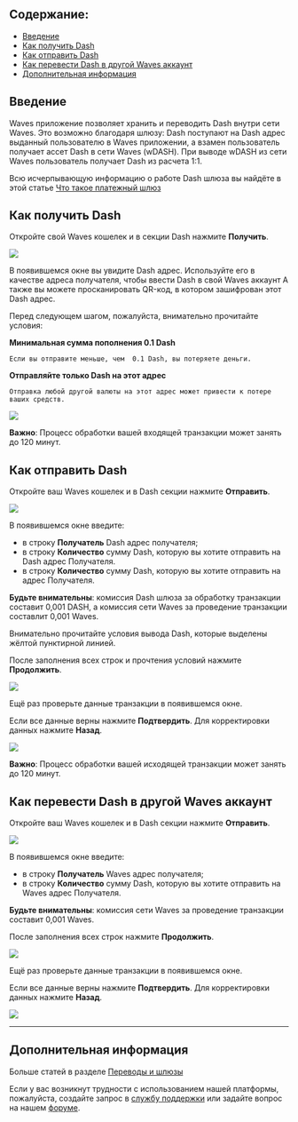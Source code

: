 ## **Содержание**:

* [Введение](#введение)
* [Как получить Dash](#как-получить-dash)
* [Как отправить Dash](#как-отправить-dash)
* [Как перевести Dash в другой Waves аккаунт](#как-перевести-dash-в-другой-waves-аккаунт)
* [Дополнительная информация](#дополнительная-информация)

## Введение

Waves приложение позволяет хранить и переводить Dash внутри сети Waves. Это возможно благодаря шлюзу:
Dash поступают на Dash адрес выданный пользователю в Waves приложении, а взамен пользователь получает ассет Dash в сети Waves (wDASH). При выводе wDASH из сети Waves пользователь получает Dash из расчета 1:1.

Всю исчерпывающую информацию о работе Dash шлюза вы найдёте в этой статье [Что такое платежный шлюз](/waves-client/frequently-asked-questions-faq/transfers-and-gateways/payment-gateway.md)

## Как получить Dash

Откройте свой Waves кошелек и в секции Dash нажмите **Получить**.

![](/_assets/dash_transfers_01.png)

В появившемся окне вы увидите Dash адрес.
Используйте его в качестве адреса получателя, чтобы ввести Dash в свой Waves аккаунт
А также вы можете просканировать QR-код, в котором зашифрован этот Dash адрес.

Перед следующем шагом, пожалуйста, внимательно прочитайте условия:

**Минимальная сумма пополнения 0.1 Dash**
```
Если вы отправите меньше, чем  0.1 Dash, вы потеряете деньги.
```
**Отправляйте только Dash на этот адрес**
```
Отправка любой другой валюты на этот адрес может привести к потере ваших средств.
```

![](/_assets/dash_transfers_02.png)

**Важно**: Процесс обработки вашей входящей транзакции может занять до 120 минут.

## Как отправить Dash

Откройте ваш Waves кошелек и в Dash секции нажмите **Отправить**.

![](/_assets/dash_transfers_03.png)

В появившемся окне введите:

* в строку **Получатель** Dash адрес получателя;
* в строку **Количество** сумму Dash, которую вы хотите отправить на Dash адрес Получателя.
* в строку **Количество** сумму Dash, которую вы хотите отправить на адрес Получателя.


**Будьте внимательны**: комиссия Dash шлюза за обработку транзакции составит 0,001 DASH, а комиссия сети Waves за проведение транзакции составлит 0,001 Waves.

Внимательно прочитайте условия вывода Dash, которые выделены жёлтой пунктирной линией.

После заполнения всех строк и прочтения условий нажмите **Продолжить**.

![](/_assets/dash_transfers_04.png)

Ещё раз проверьте данные транзакции в появившемся окне.

Если все данные верны нажмите **Подтвердить**. Для корректировки данных нажмите **Назад**.

![](/_assets/dash_transfers_05.png)

**Важно**: Процесс обработки вашей исходящей транзакции может занять до 120 минут.

## Как перевести Dash в другой Waves аккаунт

Откройте ваш Waves кошелек и в Dash секции нажмите **Отправить**.

![](/_assets/dash_transfers_06.png)

В появившемся окне введите:

* в строку **Получатель** Waves адрес получателя;
* в строку **Количество** сумму Dash, которую вы хотите отправить на Waves адрес Получателя.

**Будьте внимательны**: комиссия сети Waves за проведение транзакции составит 0,001 Waves.

После заполнения всех строк нажмите **Продолжить**.

![](/_assets/dash_transfers_07.png)

Ещё раз проверьте данные транзакции в появившемся окне.

Если все данные верны нажмите **Подтвердить**. Для корректировки данных нажмите **Назад**.

![](/_assets/dash_transfers_08.png)

___

## Дополнительная информация

Больше статей в разделе [Переводы и шлюзы](/waves-client/wallet-management.md)

Если у вас возникнут трудности с использованием нашей платформы, пожалуйста, создайте запрос в [службу поддержки](https://support.wavesplatform.com/) или задайте вопрос на нашем [форуме](https://forum.wavesplatform.com/).
